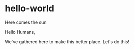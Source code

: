 # hello-world
Here comes the sun

Hello Humans, 

We've gathered here to make this  better place. Let's do this!
